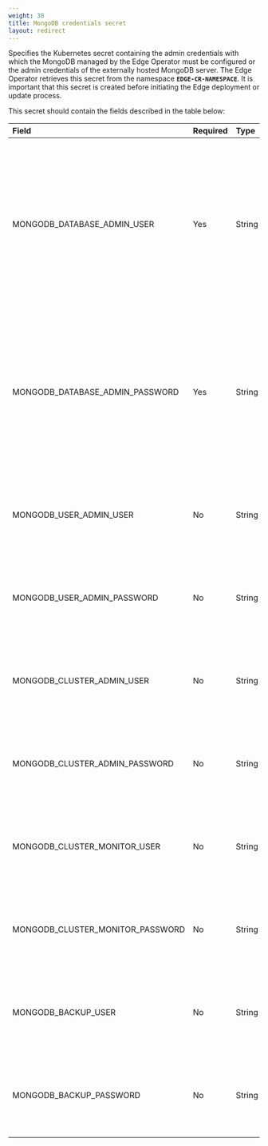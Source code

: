 ```yaml
---
weight: 38
title: MongoDB credentials secret
layout: redirect
---
```


Specifies the Kubernetes secret containing the admin credentials with which the MongoDB managed by the Edge Operator must be configured or the admin credentials of the externally hosted MongoDB server. The Edge Operator retrieves this secret from the namespace **`EDGE-CR-NAMESPACE`**. It is important that this secret is created before initiating the Edge deployment or update process.

This secret should contain the fields described in the table below:

|<div style="width:150px">Field</div>|Required|<div style="width:70px">Type</div>|Default|Description|
|:---|:---|:---|:---|:---|
|MONGODB_DATABASE_ADMIN_USER|Yes|String||Database admin username with which the MongoDB managed by the Edge Operator or the username of the externally hosted MongoDB server is configured.
|MONGODB_DATABASE_ADMIN_PASSWORD|Yes|String||Database admin password with which MongoDB managed by the Edge Operator or the password for the externally hosted MongoDB server is configured.
|MONGODB_USER_ADMIN_USER|No|String|userAdmin|Only used when MongoDB is deployed and managed by the Edge Operator.
|MONGODB_USER_ADMIN_PASSWORD|No|String|Password provided in the field `MONGODB_DATABASE_ADMIN_PASSWORD`|Only used when MongoDB is deployed and managed by the Edge Operator.
|MONGODB_CLUSTER_ADMIN_USER|No|String|clusterAdmin|Only used when MongoDB is deployed and managed by the Edge Operator.
|MONGODB_CLUSTER_ADMIN_PASSWORD|No|String|Password provided in the field `MONGODB_DATABASE_ADMIN_PASSWORD`|Only used when MongoDB is deployed and managed by the Edge Operator.
|MONGODB_CLUSTER_MONITOR_USER|No|String|clusterMonitor|Only used when MongoDB is deployed and managed by the Edge Operator.
|MONGODB_CLUSTER_MONITOR_PASSWORD|No|String|Password provided in the field `MONGODB_DATABASE_ADMIN_PASSWORD`|Only used when MongoDB is deployed and managed by the Edge Operator.
|MONGODB_BACKUP_USER|No|String |backup|Only used when MongoDB is deployed and managed by the Edge Operator.
|MONGODB_BACKUP_PASSWORD|No|String|Password provided in the field `MONGODB_DATABASE_ADMIN_PASSWORD`|Only used when MongoDB is deployed and managed by the Edge Operator.
